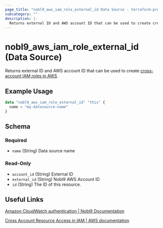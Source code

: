 ```yaml
---
page_title: "nobl9_aws_iam_role_external_id Data Source - terraform-provider-nobl9"
subcategory: ""
description: |-
  Returns external ID and AWS account ID that can be used to create cross-account IAM roles in AWS https://docs.nobl9.com/Sources/Amazon_CloudWatch/#cross-account-iam-roles-new.
---
```


# nobl9_aws_iam_role_external_id (Data Source)

Returns external ID and AWS account ID that can be used to create [cross-account IAM roles in AWS](https://docs.nobl9.com/sources/add-data-source/amazon-cloudwatch/#1).

## Example Usage

```terraform
data "nobl9_aws_iam_role_external_id" "this" {
  name = "my-datasource-name"
}
```

<!-- schema generated by tfplugindocs -->
## Schema

### Required

- `name` (String) Data source name

### Read-Only

- `account_id` (String) External ID
- `external_id` (String) Nobl9 AWS Account ID
- `id` (String) The ID of this resource.

## Useful Links

[Amazon CloudWatch authentication | Nobl9 Documentation](https://docs.nobl9.com/sources/add-data-source/amazon-cloudwatch/#authentication)

[Cross Account Resource Access in IAM | AWS documentation](https://docs.aws.amazon.com/IAM/latest/UserGuide/access_policies-cross-account-resource-access.html)
